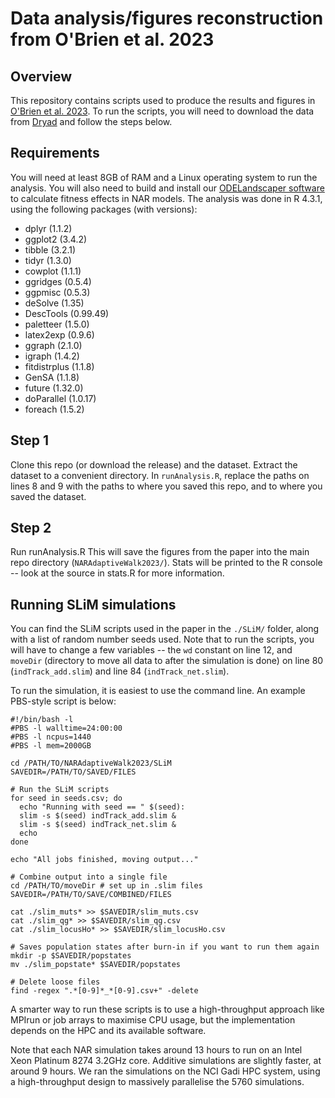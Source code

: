 # Data analysis/figures reconstruction from O'Brien et al. 2023

## Overview
This repository contains scripts used to produce the results and figures in [O'Brien et al. 2023](www.google.com).
To run the scripts, you will need to download the data from [Dryad](www.google.com) and follow the steps below.

## Requirements
You will need at least 8GB of RAM and a Linux operating system to run the analysis.
You will also need to build and install our [ODELandscaper software](https://github.com/nobrien97/odeLandscape/tree/main/ODESolver) to calculate fitness effects in NAR models.
The analysis was done in R 4.3.1, using the following packages (with versions):
- dplyr (1.1.2)
- ggplot2 (3.4.2)
- tibble (3.2.1)
- tidyr (1.3.0)
- cowplot (1.1.1)
- ggridges (0.5.4)
- ggpmisc (0.5.3)
- deSolve (1.35)
- DescTools (0.99.49)
- paletteer (1.5.0)
- latex2exp (0.9.6)
- ggraph (2.1.0)
- igraph (1.4.2)
- fitdistrplus (1.1.8)
- GenSA (1.1.8)
- future (1.32.0)
- doParallel (1.0.17)
- foreach (1.5.2)

## Step 1
Clone this repo (or download the release) and the dataset. Extract the dataset to a convenient directory.
In `runAnalysis.R`, replace the paths on lines 8 and 9 with the paths to where you saved this repo, and to
where you saved the dataset.

## Step 2
Run runAnalysis.R 
This will save the figures from the paper into the main repo directory (`NARAdaptiveWalk2023/`).
Stats will be printed to the R console -- look at the source in stats.R for more information.


## Running SLiM simulations
You can find the SLiM scripts used in the paper in the `./SLiM/` folder, along with a list of random number seeds used. Note that to run the scripts, you will have to change a few variables -- the `wd` constant on line 12, and `moveDir` (directory to move all data to after the simulation is done) on line 80 (`indTrack_add.slim`) and line 84 (`indTrack_net.slim`).

To run the simulation, it is easiest to use the command line. An example PBS-style script is below:
```
#!/bin/bash -l
#PBS -l walltime=24:00:00
#PBS -l ncpus=1440
#PBS -l mem=2000GB
  
cd /PATH/TO/NARAdaptiveWalk2023/SLiM
SAVEDIR=/PATH/TO/SAVED/FILES

# Run the SLiM scripts
for seed in seeds.csv; do
  echo "Running with seed == " $(seed):
  slim -s $(seed) indTrack_add.slim &
  slim -s $(seed) indTrack_net.slim &
  echo 
done

echo "All jobs finished, moving output..."

# Combine output into a single file
cd /PATH/TO/moveDir # set up in .slim files
SAVEDIR=/PATH/TO/SAVE/COMBINED/FILES

cat ./slim_muts* >> $SAVEDIR/slim_muts.csv
cat ./slim_qg* >> $SAVEDIR/slim_qg.csv
cat ./slim_locusHo* >> $SAVEDIR/slim_locusHo.csv

# Saves population states after burn-in if you want to run them again
mkdir -p $SAVEDIR/popstates
mv ./slim_popstate* $SAVEDIR/popstates

# Delete loose files
find -regex ".*[0-9]*_*[0-9].csv+" -delete

```
A smarter way to run these scripts is to use a high-throughput approach like MPIrun or job arrays to maximise
CPU usage, but the implementation depends on the HPC and its available software.

Note that each NAR simulation takes around 13 hours to run on an Intel Xeon Platinum 8274 3.2GHz core. Additive simulations are slightly faster, at around 9 hours. We ran the simulations on the NCI Gadi HPC system, using a 
high-throughput design to massively parallelise the 5760 simulations.